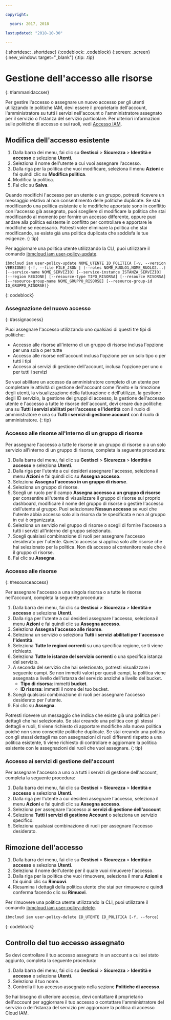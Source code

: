 ```yaml
---

copyright:

  years: 2017, 2018

lastupdated: "2018-10-30"

---
```


{:shortdesc: .shortdesc}
{:codeblock: .codeblock}
{:screen: .screen}
{:new_window: target="_blank"}
{:tip: .tip}

# Gestione dell'accesso alle risorse
{: #iammanidaccser}

Per gestire l'accesso o assegnare un nuovo accesso per gli utenti utilizzando le politiche IAM, devi essere il proprietario dell'account, l'amministratore su tutti i servizi nell'account o l'amministratore assegnato per il servizio o l'istanza del servizio particolare. Per ulteriori informazioni sulle politiche di accesso e sui ruoli, vedi [Accesso IAM](/docs/iam/users_roles.html).

## Modifica dell'accesso esistente

1. Dalla barra dei menu, fai clic su **Gestisci** &gt; **Sicurezza** &gt; **Identità e accesso** e seleziona **Utenti**.
2. Seleziona il nome dell'utente a cui vuoi assegnare l'accesso.
3. Dalla riga per la politica che vuoi modificare, seleziona il menu **Azioni** e fai quindi clic su **Modifica politica**.
4. Modifica la politica.
5. Fai clic su **Salva**.

Quando modifichi l'accesso per un utente o un gruppo, potresti ricevere un messaggio relativo al non consentimento delle politiche duplicate. Se stai modificando una politica esistente e le modifiche apportate sono in conflitto con l'accesso già assegnato, puoi scegliere di modificare la politica che stai modificando al momento per fornire un accesso differente, oppure puoi andare alla politica esistente in conflitto per controllare e apportare le modifiche se necessario. Potresti voler eliminare la politica che stai modificando, se esiste già una politica duplicata che soddisfa le tue esigenze.
{: tip}

Per aggiornare una politica utente utilizzando la CLI, puoi utilizzare il comando [ibmcloud iam user-policy-update](/docs/cli/reference/ibmcloud/cli_api_policy.html#ibmcloud_iam_user_policy_update).
```
ibmcloud iam user-policy-update NOME_UTENTE ID_POLITICA [-v, --version VERSIONE] {-f, --file FILE_JSON | [--roles NOME_RUOLO1,NOME_RUOLO2...] [--service-name NOME_SERVIZIO] [--service-instance ISTANZA_SERVIZIO] [--region REGIONE] [--resource-type TIPO_RISORSA] [--resource RISORSA] [--resource-group-name NOME_GRUPPO_RISORSE] [--resource-group-id ID_GRUPPO_RISORSE]}
```
{: codeblock}

### Assegnazione del nuovo accesso
{: #assignaccess}

Puoi assegnare l'accesso utilizzando uno qualsiasi di questi tre tipi di politiche: 

* Accesso alle risorse all'interno di un gruppo di risorse inclusa l'opzione per una sola o per tutte
* Accesso alle risorse nell'account inclusa l'opzione per un solo tipo o per tutti i tipi
* Accesso ai servizi di gestione dell'account, inclusa l'opzione per uno o per tutti i servizi

Se vuoi abilitare un accesso da amministratore completo di un utente per completare le attività di gestione dell'account come l'invito e la rimozione degli utenti, la visualizzazione della fatturazione e dell'utilizzo, la gestione degli ID servizio, la gestione dei gruppi di accesso, la gestione dell'accesso utente e l'accesso a tutte le risorse dell'account, devi creare due politiche: una su **Tutti i servizi abilitati per l'accesso e l'identità** con il ruolo di amministratore e una su **Tutti i servizi di gestione account** con il ruolo di amministratore.
{: tip}

### Accesso alle risorse all'interno di un gruppo di risorse 

Per assegnare l'accesso a tutte le risorse in un gruppo di risorse o a un solo servizio all'interno di un gruppo di risorse, completa la seguente procedura:

1. Dalla barra dei menu, fai clic su **Gestisci** &gt; **Sicurezza** &gt; **Identità e accesso** e seleziona **Utenti**.
2. Dalla riga per l'utente a cui desideri assegnare l'accesso, seleziona il menu **Azioni** e fai quindi clic su **Assegna accesso**.
3. Seleziona **Assegna l'accesso in un gruppo di risorse**.
4. Seleziona un gruppo di risorse.
5. Scegli un ruolo per il campo **Assegna accesso a un gruppo di risorse** per consentire all'utente di visualizzare il gruppo di risorse sul proprio dashboard, modificare il nome del gruppo di risorse o gestire l'accesso dell'utente al gruppo. Puoi selezionare **Nessun accesso** se vuoi che l'utente abbia accesso solo alla risorsa da te specificata e non al gruppo in cui è organizzata.
6. Seleziona un servizio nel gruppo di risorse o scegli di fornire l'accesso a tutti i servizi all'interno del gruppo selezionato.
7. Scegli qualsiasi combinazione di ruoli per assegnare l'accesso desiderato per l'utente. Questo accesso si applica solo alle risorse che hai selezionato per la politica. Non dà accesso al contenitore reale che è il gruppo di risorse.
8. Fai clic su **Assegna**.

### Accesso alle risorse
{: #resourceaccess}

Per assegnare l'accesso a una singola risorsa o a tutte le risorse nell'account, completa la seguente procedura: 

1. Dalla barra dei menu, fai clic su **Gestisci** &gt; **Sicurezza** &gt; **Identità e accesso** e seleziona **Utenti**.
2. Dalla riga per l'utente a cui desideri assegnare l'accesso, seleziona il menu **Azioni** e fai quindi clic su **Assegna accesso**.
3. Seleziona **Assegna l'accesso alle risorse**.
4. Seleziona un servizio o seleziona **Tutti i servizi abilitati per l'accesso e l'identità**.
5. Seleziona **Tutte le regioni correnti** su una specifica regione, se ti viene richiesto. 
6. Seleziona **Tutte le istanze del servizio correnti** o una specifica istanza del servizio.
7. A seconda del servizio che hai selezionato, potresti visualizzare i seguente campi. Se non immetti valori per questi campi, la politica viene assegnata a livello dell'istanza del servizio anziché a livello del bucket. 
    * **Tipo di risorsa**: immetti **bucket**.
    * **ID risorsa**: immetti il nome del tuo bucket.
8. Scegli qualsiasi combinazione di ruoli per assegnare l'accesso desiderato per l'utente.
9. Fai clic su **Assegna**.

Potresti ricevere un messaggio che indica che esiste già una politica per i dettagli che hai selezionato. Se stai creando una politica con gli stessi dettagli e ruoli, ti viene richiesto di apportare modifiche alla nuova politica poiché non sono consentite politiche duplicate. Se stai creando una politica con gli stessi dettagli ma con assegnazioni di ruoli differenti rispetto a una politica esistente, ti viene richiesto di controllare e aggiornare la politica esistente con le assegnazioni dei ruoli che vuoi assegnare.
{: tip}

### Accesso ai servizi di gestione dell'account 

Per assegnare l'accesso a uno o a tutti i servizi di gestione dell'account, completa la seguente procedura: 

1. Dalla barra dei menu, fai clic su **Gestisci** &gt; **Sicurezza** &gt; **Identità e accesso** e seleziona **Utenti**.
2. Dalla riga per l'utente a cui desideri assegnare l'accesso, seleziona il menu **Azioni** e fai quindi clic su **Assegna accesso**.
3. Seleziona per assegnare l'accesso ai **servizi di gestione dell'account**
4. Seleziona **Tutti i servizi di gestione Account** o seleziona un servizio specifico.
5. Seleziona qualsiasi combinazione di ruoli per assegnare l'accesso desiderato.


## Rimozione dell'accesso

1. Dalla barra dei menu, fai clic su **Gestisci** &gt; **Sicurezza** &gt; **Identità e accesso** e seleziona **Utenti**.
2. Seleziona il nome dell'utente per il quale vuoi rimuovere l'accesso.
3. Dalla riga per la politica che vuoi rimuovere, seleziona il menu **Azioni** e fai quindi clic su **Rimuovi**.
4. Riesamina i dettagli della politica utente che stai per rimuovere e quindi conferma facendo clic su **Rimuovi**.

Per rimuovere una politica utente utilizzando la CLI, puoi utilizzare il comando [ibmcloud iam user-policy-delete](/docs/cli/reference/ibmcloud/cli_api_policy.html#ibmcloud_iam_user_policy_delete).
```
ibmcloud iam user-policy-delete ID_UTENTE ID_POLITICA [-f, --force]
```
{: codeblock}

## Controllo del tuo accesso assegnato

Se devi controllare il tuo accesso assegnato in un account a cui sei stato aggiunto, completa la seguente procedura:

1. Dalla barra dei menu, fai clic su **Gestisci** &gt; **Sicurezza** &gt; **Identità e accesso** e seleziona **Utenti**.
2. Seleziona il tuo nome.
3. Controlla il tuo accesso assegnato nella sezione **Politiche di accesso**.

Se hai bisogno di ulteriore accesso, devi contattare il proprietario dell'account per aggiornare il tuo accesso o contattare l'amministratore del servizio o dell'istanza del servizio per aggiornare la politica di accesso Cloud IAM.

